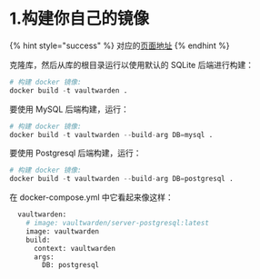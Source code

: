 # 1.构建你自己的镜像

{% hint style="success" %}
对应的[页面地址](https://github.com/dani-garcia/vaultwarden/wiki/Building-your-own-docker-image)
{% endhint %}

克隆库，然后从库的根目录运行以使用默认的 SQLite 后端进行构建：

```python
# 构建 docker 镜像:
docker build -t vaultwarden .
```

要使用 MySQL 后端构建，运行：

```python
# 构建 docker 镜像:
docker build -t vaultwarden --build-arg DB=mysql .
```

要使用 Postgresql 后端构建，运行：

```python
# 构建 docker 镜像:
docker build -t vaultwarden --build-arg DB=postgresql .
```

在 docker-compose.yml 中它看起来像这样：

```python
  vaultwarden:
    # image: vaultwarden/server-postgresql:latest
    image: vaultwarden
    build: 
      context: vaultwarden
      args: 
        DB: postgresql
```

